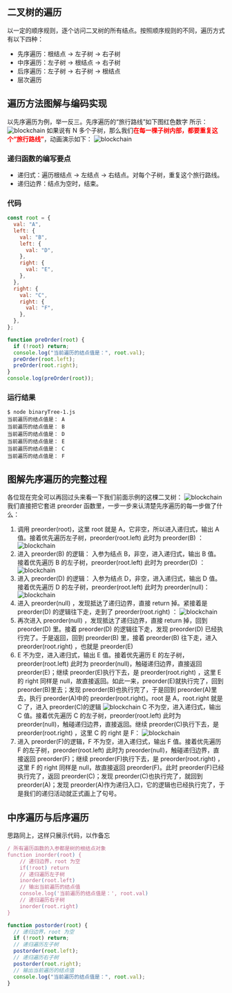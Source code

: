 ## 二叉树的遍历

以一定的顺序规则，逐个访问二叉树的所有结点。按照顺序规则的不同，遍历方式有以下四种：

- 先序遍历：根结点 -> 左子树 -> 右子树
- 中序遍历：左子树 -> 根结点 -> 右子树
- 后序遍历：左子树 -> 右子树 -> 根结点
- 层次遍历

## 遍历方法图解与编码实现

以先序遍历为例，举一反三。先序遍历的“旅行路线”如下图红色数字 所示：
![blockchain](~/assets/code-reviews/6.png)
如果说有 N 多个子树，那么我们<font color=red>**在每一棵子树内部，都要重复这个“旅行路线”**</font>，动画演示如下：
![blockchain](~/assets/code-reviews/7.gif)

### 递归函数的编写要点

- 递归式：遍历根结点 -> 左结点 -> 右结点。对每个子树，重复这个旅行路线。
- 递归边界：结点为空时，结束。

### 代码

```javascript
const root = {
  val: "A",
  left: {
    val: "B",
    left: {
      val: "D",
    },
    right: {
      val: "E",
    },
  },
  right: {
    val: "C",
    right: {
      val: "F",
    },
  },
};

function preOrder(root) {
  if (!root) return;
  console.log("当前遍历的结点值是：", root.val);
  preOrder(root.left);
  preOrder(root.right);
}
console.log(preOrder(root));
```

### 运行结果

```
$ node binaryTree-1.js
当前遍历的结点值是： A
当前遍历的结点值是： B
当前遍历的结点值是： D
当前遍历的结点值是： E
当前遍历的结点值是： C
当前遍历的结点值是： F
```

## 图解先序遍历的完整过程

各位现在完全可以再回过头来看一下我们前面示例的这棵二叉树：
![blockchain](~/assets/code-reviews/8.png)
我们直接把它套进 preorder 函数里，一步一步来认清楚先序遍历的每一步做了什么：

1. 调用 preorder(root)，这里 root 就是 A，它非空，所以进入递归式，输出 A 值。接着优先遍历左子树，preorder(root.left) 此时为 preorder(B) ：
   ![blockchain](~/assets/code-reviews/9.png)
2. 进入 preorder(B) 的逻辑： 入参为结点 B，非空，进入递归式，输出 B 值。接着优先遍历 B 的左子树，preorder(root.left) 此时为 preorder(D) ：
   ![blockchain](~/assets/code-reviews/10.png)
3. 进入 preorder(D) 的逻辑： 入参为结点 D，非空，进入递归式，输出 D 值。接着优先遍历 D 的左子树，preorder(root.left) 此时为 preorder(null)：
   ![blockchain](~/assets/code-reviews/11.png)
4. 进入 preorder(null) ，发现抵达了递归边界，直接 return 掉。紧接着是 preorder(D) 的逻辑往下走，走到了 preorder(root.right) ：
   ![blockchain](~/assets/code-reviews/12.png)
5. 再次进入 preorder(null) ，发现抵达了递归边界，直接 return 掉，回到 preorder(D) 里。接着 preorder(D) 的逻辑往下走，发现 preorder(D) 已经执行完了。于是返回，回到 preorder(B) 里，接着 preorder(B) 往下走，进入 preorder(root.right) ，也就是 preorder(E)
6. E 不为空，进入递归式，输出 E 值。接着优先遍历 E 的左子树，preorder(root.left) 此时为 preorder(null)，触碰递归边界，直接返回 preorder(E)；继续 preorder(E)执行下去，是 preorder(root.right) ，这里 E 的 right 同样是 null，故直接返回。如此一来，preorder(E)就执行完了，回到 preorder(B)里去；发现 preorder(B)也执行完了，于是回到 preorder(A)里去，执行 preorder(A)中的 preorder(root.right)。root 是 A，root.right 就是 C 了，进入 preorder(C)的逻辑
   ![blockchain](~/assets/code-reviews/13.png)
   C 不为空，进入递归式，输出 C 值。接着优先遍历 C 的左子树，preorder(root.left) 此时为 preorder(null)，触碰递归边界，直接返回。继续 preorder(C)执行下去，是 preorder(root.right) ，这里 C 的 right 是 F：
   ![blockchain](~/assets/code-reviews/14.png)
7. 进入 preorder(F)的逻辑，F 不为空，进入递归式，输出 F 值。接着优先遍历 F 的左子树，preorder(root.left) 此时为 preorder(null)，触碰递归边界，直接返回 preorder(F)；继续 preorder(F)执行下去，是 preorder(root.right) ，这里 F 的 right 同样是 null，故直接返回 preorder(F)。此时 preorder(F)已经执行完了，返回 preorder(C)；发现 preorder(C)也执行完了，就回到 preorder(A)；发现 preorder(A)作为递归入口，它的逻辑也已经执行完了，于是我们的递归活动就正式画上了句号。

## 中序遍历与后序遍历

思路同上，这样只展示代码，以作备忘

```javascript
/ 所有遍历函数的入参都是树的根结点对象
function inorder(root) {
    // 递归边界，root 为空
    if(!root) return
    // 递归遍历左子树
    inorder(root.left)
    // 输出当前遍历的结点值
    console.log('当前遍历的结点值是：', root.val)
    // 递归遍历右子树
    inorder(root.right)
}
```

```javascript
function postorder(root) {
  // 递归边界，root 为空
  if (!root) return;
  // 递归遍历左子树
  postorder(root.left);
  // 递归遍历右子树
  postorder(root.right);
  // 输出当前遍历的结点值
  console.log("当前遍历的结点值是：", root.val);
}
```
